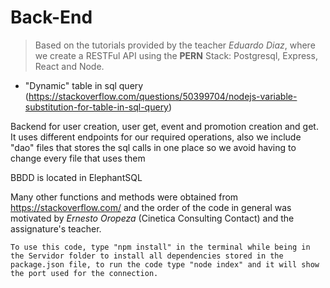 # Back-End

>Based on the tutorials provided by the teacher *Eduardo Diaz*, where we create a RESTFul API using the **PERN** Stack: Postgresql, Express, React and Node.

- "Dynamic" table in sql query (https://stackoverflow.com/questions/50399704/nodejs-variable-substitution-for-table-in-sql-query)

Backend for user creation, user get, event and promotion creation and get. It uses different endpoints for our required operations, also we include "dao" files that stores the sql calls in one place so we avoid having to change every file that uses them

BBDD is located in ElephantSQL

Many other functions and methods were obtained from https://stackoverflow.com/ and the order of the code in general was motivated by *Ernesto Oropeza* (Cinetica Consulting Contact) and the assignature's teacher.
```
To use this code, type "npm install" in the terminal while being in the Servidor folder to install all dependencies stored in the package.json file, to run the code type "node index" and it will show the port used for the connection.
```
